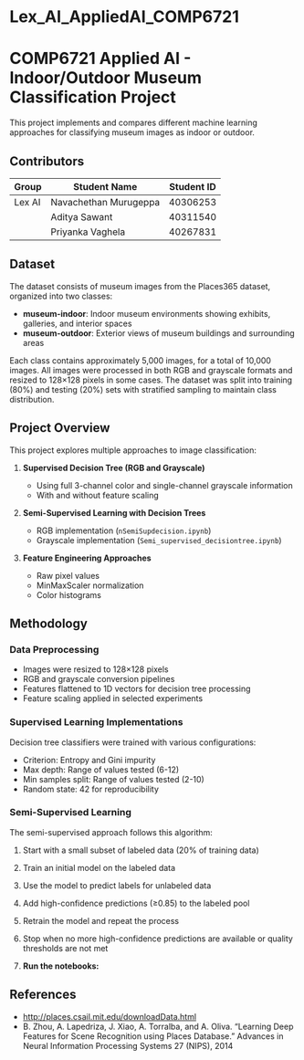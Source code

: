# Lex_AI_AppliedAI_COMP6721
# COMP6721 Applied AI - Indoor/Outdoor Museum Classification Project

This project implements and compares different machine learning approaches for classifying museum images as indoor or outdoor.

## Contributors
| Group     | Student Name   | Student ID |
|-----------|---------------|------------|
| Lex AI    | Navachethan Murugeppa    | 40306253   |
|           | Aditya Sawant    | 40311540   |
|           | Priyanka Vaghela  | 40267831   |

## Dataset

The dataset consists of museum images from the Places365 dataset, organized into two classes:

- **museum-indoor**: Indoor museum environments showing exhibits, galleries, and interior spaces
- **museum-outdoor**: Exterior views of museum buildings and surrounding areas

Each class contains approximately 5,000 images, for a total of 10,000 images. All images were processed in both RGB and grayscale formats and resized to 128×128 pixels in some cases. The dataset was split into training (80%) and testing (20%) sets with stratified sampling to maintain class distribution.

## Project Overview

This project explores multiple approaches to image classification:

1. **Supervised Decision Tree (RGB and Grayscale)**
   - Using full 3-channel color and single-channel grayscale information
   - With and without feature scaling

2. **Semi-Supervised Learning with Decision Trees**
   - RGB implementation (`nSemiSupdecision.ipynb`)
   - Grayscale implementation (`Semi_supervised_decisiontree.ipynb`)

3. **Feature Engineering Approaches**
   - Raw pixel values
   - MinMaxScaler normalization
   - Color histograms

## Methodology

### Data Preprocessing
- Images were resized to 128×128 pixels
- RGB and grayscale conversion pipelines
- Features flattened to 1D vectors for decision tree processing
- Feature scaling applied in selected experiments

### Supervised Learning Implementations
Decision tree classifiers were trained with various configurations:
- Criterion: Entropy and Gini impurity
- Max depth: Range of values tested (6-12)
- Min samples split: Range of values tested (2-10)
- Random state: 42 for reproducibility

### Semi-Supervised Learning
The semi-supervised approach follows this algorithm:
1. Start with a small subset of labeled data (20% of training data)
2. Train an initial model on the labeled data
3. Use the model to predict labels for unlabeled data
4. Add high-confidence predictions (≥0.85) to the labeled pool
5. Retrain the model and repeat the process
6. Stop when no more high-confidence predictions are available or quality thresholds are not met




3. **Run the notebooks:**


## References
- http://places.csail.mit.edu/downloadData.html
- B. Zhou, A. Lapedriza, J. Xiao, A. Torralba, and A. Oliva. “Learning Deep Features for Scene Recognition using Places Database.” Advances in Neural Information Processing Systems 27 (NIPS), 2014

